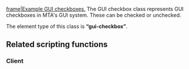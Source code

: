 [frame|Example GUI checkboxes.](/docs/image-gui-checkbox.png.md "wikilink") The GUI checkbox class represents GUI checkboxes in MTA's GUI system. These can be checked or unchecked.

The element type of this class is **“gui-checkbox”**.

Related scripting functions
---------------------------

### Client
